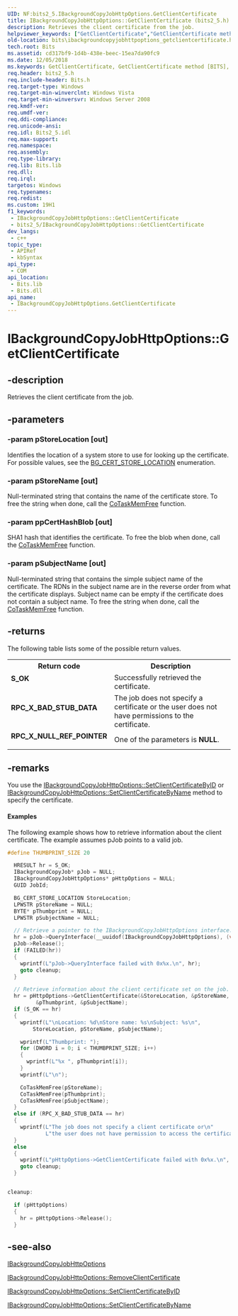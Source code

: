 ```yaml
---
UID: NF:bits2_5.IBackgroundCopyJobHttpOptions.GetClientCertificate
title: IBackgroundCopyJobHttpOptions::GetClientCertificate (bits2_5.h)
description: Retrieves the client certificate from the job.
helpviewer_keywords: ["GetClientCertificate","GetClientCertificate method [BITS]","GetClientCertificate method [BITS]","IBackgroundCopyJobHttpOptions interface","IBackgroundCopyJobHttpOptions interface [BITS]","GetClientCertificate method","IBackgroundCopyJobHttpOptions.GetClientCertificate","IBackgroundCopyJobHttpOptions::GetClientCertificate","bits.ibackgroundcopyjobhttpoptions_getclientcertificate","bits2_5/IBackgroundCopyJobHttpOptions::GetClientCertificate"]
old-location: bits\ibackgroundcopyjobhttpoptions_getclientcertificate.htm
tech.root: Bits
ms.assetid: cd317bf9-1d4b-438e-beec-15ea7da90fc9
ms.date: 12/05/2018
ms.keywords: GetClientCertificate, GetClientCertificate method [BITS], GetClientCertificate method [BITS],IBackgroundCopyJobHttpOptions interface, IBackgroundCopyJobHttpOptions interface [BITS],GetClientCertificate method, IBackgroundCopyJobHttpOptions.GetClientCertificate, IBackgroundCopyJobHttpOptions::GetClientCertificate, bits.ibackgroundcopyjobhttpoptions_getclientcertificate, bits2_5/IBackgroundCopyJobHttpOptions::GetClientCertificate
req.header: bits2_5.h
req.include-header: Bits.h
req.target-type: Windows
req.target-min-winverclnt: Windows Vista
req.target-min-winversvr: Windows Server 2008
req.kmdf-ver: 
req.umdf-ver: 
req.ddi-compliance: 
req.unicode-ansi: 
req.idl: Bits2_5.idl
req.max-support: 
req.namespace: 
req.assembly: 
req.type-library: 
req.lib: Bits.lib
req.dll: 
req.irql: 
targetos: Windows
req.typenames: 
req.redist: 
ms.custom: 19H1
f1_keywords:
 - IBackgroundCopyJobHttpOptions::GetClientCertificate
 - bits2_5/IBackgroundCopyJobHttpOptions::GetClientCertificate
dev_langs:
 - c++
topic_type:
 - APIRef
 - kbSyntax
api_type:
 - COM
api_location:
 - Bits.lib
 - Bits.dll
api_name:
 - IBackgroundCopyJobHttpOptions.GetClientCertificate
---
```


# IBackgroundCopyJobHttpOptions::GetClientCertificate


## -description

Retrieves the client certificate from the job.

## -parameters

### -param pStoreLocation [out]

Identifies the location of a system store to use for looking up the certificate. For possible values, see the <a href="/windows/win32/api/bits2_5/ne-bits2_5-bg_cert_store_location">BG_CERT_STORE_LOCATION</a> enumeration.

### -param pStoreName [out]

Null-terminated string that contains the name of the certificate store. To free the string when done, call  the 
<a href="https://docs.microsoft.com/windows/desktop/api/combaseapi/nf-combaseapi-cotaskmemfree">CoTaskMemFree</a> function.

### -param ppCertHashBlob [out]

SHA1 hash that identifies the certificate. To free the blob when done, call  the 
<a href="https://docs.microsoft.com/windows/desktop/api/combaseapi/nf-combaseapi-cotaskmemfree">CoTaskMemFree</a> function.

### -param pSubjectName [out]

Null-terminated string that contains the simple subject name of the certificate. The RDNs in the subject name are in the reverse order from what the certificate displays. Subject name can be empty if the certificate does not contain a subject name. To free the string when done, call  the 
<a href="https://docs.microsoft.com/windows/desktop/api/combaseapi/nf-combaseapi-cotaskmemfree">CoTaskMemFree</a> function.

## -returns

The following table lists some of the possible return values.

<table>
<tr>
<th>Return code</th>
<th>Description</th>
</tr>
<tr>
<td width="40%">
<dl>
<dt><b><b>S_OK</b></b></dt>
</dl>
</td>
<td width="60%">
Successfully retrieved the certificate.

</td>
</tr>
<tr>
<td width="40%">
<dl>
<dt><b><b>RPC_X_BAD_STUB_DATA</b></b></dt>
</dl>
</td>
<td width="60%">
The job does not specify a certificate or the user does not have permissions to the certificate.

</td>
</tr>
<tr>
<td width="40%">
<dl>
<dt><b><b>RPC_X_NULL_REF_POINTER</b></b></dt>
</dl>
</td>
<td width="60%">
One of the parameters is <b>NULL</b>.

</td>
</tr>
</table>

## -remarks

You use the <a href="https://docs.microsoft.com/windows/desktop/api/bits2_5/nf-bits2_5-ibackgroundcopyjobhttpoptions-setclientcertificatebyid">IBackgroundCopyJobHttpOptions::SetClientCertificateByID</a> or <a href="https://docs.microsoft.com/windows/desktop/api/bits2_5/nf-bits2_5-ibackgroundcopyjobhttpoptions-setclientcertificatebyname">IBackgroundCopyJobHttpOptions::SetClientCertificateByName</a> method to specify the certificate.


#### Examples

The following example shows how to retrieve information about the client certificate. The example assumes pJob points to a valid job. 


```cpp
#define THUMBPRINT_SIZE 20

  HRESULT hr = S_OK;
  IBackgroundCopyJob* pJob = NULL;
  IBackgroundCopyJobHttpOptions* pHttpOptions = NULL;
  GUID JobId;

  BG_CERT_STORE_LOCATION StoreLocation;
  LPWSTR pStoreName = NULL;
  BYTE* pThumbprint = NULL;
  LPWSTR pSubjectName = NULL;

  // Retrieve a pointer to the IBackgroundCopyJobHttpOptions interface.
  hr = pJob->QueryInterface(__uuidof(IBackgroundCopyJobHttpOptions), (void**)&pHttpOptions);
  pJob->Release();
  if (FAILED(hr))
  {
    wprintf(L"pJob->QueryInterface failed with 0x%x.\n", hr);
    goto cleanup;
  }

  // Retrieve information about the client certificate set on the job. 
  hr = pHttpOptions->GetClientCertificate(&StoreLocation, &pStoreName, 
         &pThumbprint, &pSubjectName);
  if (S_OK == hr)
  {
    wprintf(L"\nLocation: %d\nStore name: %s\nSubject: %s\n", 
        StoreLocation, pStoreName, pSubjectName);

    wprintf(L"Thumbprint: ");
    for (DWORD i = 0; i < THUMBPRINT_SIZE; i++)
    {
      wprintf(L"%x ", pThumbprint[i]);
    }
    wprintf(L"\n");

    CoTaskMemFree(pStoreName);
    CoTaskMemFree(pThumbprint);
    CoTaskMemFree(pSubjectName);
  }
  else if (RPC_X_BAD_STUB_DATA == hr)
  {
    wprintf(L"The job does not specify a client certificate or\n"
            L"the user does not have permission to access the certificate.\n");
  }
  else
  {
    wprintf(L"pHttpOptions->GetClientCertificate failed with 0x%x.\n", hr);
    goto cleanup;
  }


cleanup:

  if (pHttpOptions)
  {
    hr = pHttpOptions->Release();
  }

```

## -see-also

<a href="https://docs.microsoft.com/windows/desktop/api/bits2_5/nn-bits2_5-ibackgroundcopyjobhttpoptions">IBackgroundCopyJobHttpOptions</a>



<a href="https://docs.microsoft.com/windows/desktop/api/bits2_5/nf-bits2_5-ibackgroundcopyjobhttpoptions-removeclientcertificate">IBackgroundCopyJobHttpOptions::RemoveClientCertificate</a>



<a href="https://docs.microsoft.com/windows/desktop/api/bits2_5/nf-bits2_5-ibackgroundcopyjobhttpoptions-setclientcertificatebyid">IBackgroundCopyJobHttpOptions::SetClientCertificateByID</a>



<a href="https://docs.microsoft.com/windows/desktop/api/bits2_5/nf-bits2_5-ibackgroundcopyjobhttpoptions-setclientcertificatebyname">IBackgroundCopyJobHttpOptions::SetClientCertificateByName</a>

